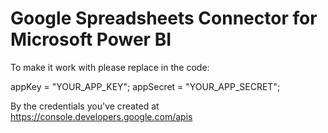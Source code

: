 # Google Spreadsheets Connector for Microsoft Power BI

To make it work with please replace in the code:

appKey = "YOUR_APP_KEY";
appSecret = "YOUR_APP_SECRET";	

By the credentials you've created at https://console.developers.google.com/apis
